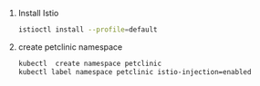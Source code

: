 1. Install Istio
   ```bash
   istioctl install --profile=default
   ```
2. create petclinic namespace 
   ```bash
   kubectl  create namespace petclinic
   kubectl label namespace petclinic istio-injection=enabled
   ```